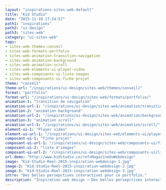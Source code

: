 ```yaml
---
layout: "inspirations-sites-web-default"
title: "Kid Studio"
date: "2015-11-19 17:24:57"
path1: "inspirations"
path2: "ui-design"
path3: "sites-web"
category: "ui-sites-web"
tags:
- sites-web-themes-conseil
- sites-web-formats-portfolio
- sites-web-animation-transition-navigation
- sites-web-animation-background
- sites-web-animation-scroll
- sites-web-elements-ui-player-video
- sites-web-composants-ui-liste-images
- sites-web-composants-ui-fiche-projet
theme: "conseil"
theme-url: "/inspirations/ui-design/sites-web/themes/conseil/"
format: "portfolio"
format-url: "/inspirations/ui-design/sites-web/formats/portfolio/"
animation-1: "transition de navigation"
animation-url-1: "/inspirations/ui-design/sites-web/animation/transition-navigation/"
animation-2: "animation background"
animation-url-2: "/inspirations/ui-design/sites-web/animation/background/"
animation-3: "animation scroll"
animation-url-3: "/inspirations/ui-design/sites-web/animation/scroll/"
element-ui-1: "Player video"
element-ui-url-1: "/inspirations/ui-design/sites-web/elements-ui/player-video/"
composant-ui-1: "fiche projet"
composant-ui-url-1: "/inspirations/ui-design/sites-web/composants-ui/fiche-projet/"
composant-ui-2: "liste d'images"
composant-ui-url-2: "/inspirations/ui-design/sites-web/composants-ui/liste-images/"
url-demo: "http://www.kidstudio.co/ref=MagazineDuWebdesign"
image: "Kid-Studio-Reel-2015-inspiration-webdesign-1.jpg"
image-2: "Kid-Studio-Reel-2015-inspiration-webdesign-2.jpg"
image-3: "Kid-Studio-Reel-2015-inspiration-webdesign-3.jpg"
intro: "Des belles persepctives interactives pour ce portfolio."
description: "Inspiration web design – Des belles persepctives interactives pour ce portfolio."
---
```

